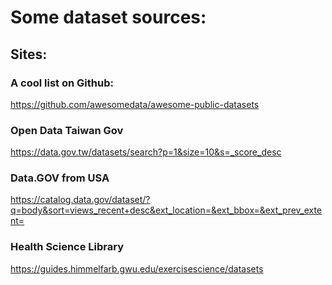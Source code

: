 # Some dataset sources:

## Sites:

### A cool list on Github:
https://github.com/awesomedata/awesome-public-datasets

### Open Data Taiwan Gov
https://data.gov.tw/datasets/search?p=1&size=10&s=_score_desc

### Data.GOV from USA
https://catalog.data.gov/dataset/?q=body&sort=views_recent+desc&ext_location=&ext_bbox=&ext_prev_extent=

### Health Science Library
https://guides.himmelfarb.gwu.edu/exercisescience/datasets




